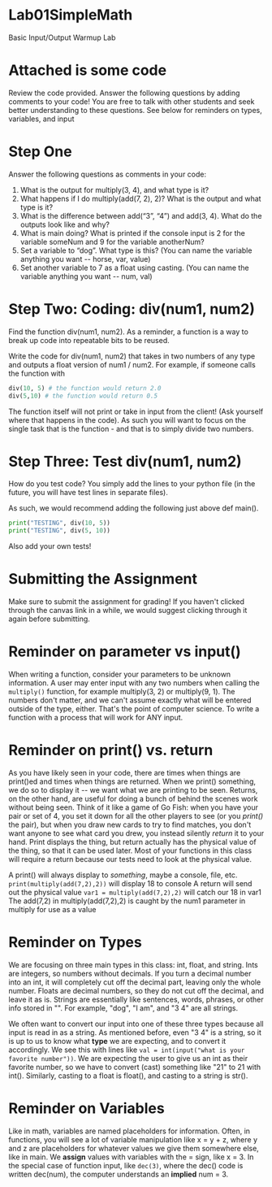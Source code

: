 # Lab01SimpleMath
Basic Input/Output Warmup Lab

# Attached is some code
Review the code provided. Answer the following questions by adding comments to your code! You are free to talk with other students and seek better understanding to these questions. See below for reminders on types, variables, and input

# Step One
Answer the following questions as comments in your code:
1. What is the output for multiply(3, 4), and what type is it?
2. What happens if I do multiply(add(7, 2), 2)? What is the output and what type is it?
3. What is the difference between add(“3”, “4”) and add(3, 4). What do the outputs look like and why?
4. What is main doing? What is printed if the console input is 
2 for the variable someNum and 
9 for the variable anotherNum?
5. Set a variable to “dog”. What type is this? (You can name the variable anything you want -- horse, var, value)
6. Set another variable to 7 as a float using casting. (You can name the variable anything you want -- num, val)

# Step Two: Coding: div(num1, num2)
Find the function div(num1, num2). As a reminder, a function is a way to break up code into repeatable bits to be reused.

Write the code for div(num1, num2) that takes in two numbers of any type and outputs a float version of num1 / num2.
For example, if someone calls the function with
```python
div(10, 5) # the function would return 2.0
div(5,10) # the function would return 0.5
```
The function itself will not print or take in input from the client! (Ask yourself where that happens in the code). As such you will want to focus on the single task that is the function - and that is to simply divide two numbers.

# Step Three: Test div(num1, num2)
How do you test code? You simply add the lines to your python file (in the future, you will have test lines in separate files).

As such, we would recommend adding the following just above def main().

```python
print("TESTING", div(10, 5))
print("TESTING", div(5, 10))
```
Also add your own tests!

# Submitting the Assignment
Make sure to submit the assignment for grading! If you haven't clicked through the canvas link in a while, we would suggest clicking through it again before submitting.

# Reminder on parameter vs input()
When writing a function, consider your parameters to be unknown information. A user may enter input with any two numbers when calling the `multiply()` function, for example multiply(3, 2) or multiply(9, 1). The numbers don't matter, and we can't assume exactly what will be entered outside of the type, either. That's the point of computer science. To write a function with a process that will work for ANY input. 

# Reminder on print() vs. return
As you have likely seen in your code, there are times when things are print()ed and times when things are returned. When we print() something, we do so to display it -- we want what we are printing to be seen. Returns, on the other hand, are useful for doing a bunch of behind the scenes work without being seen. Think of it like a game of Go Fish: when you have your pair or set of 4, you set it down for all the other players to see (or you *print()* the pair), but when you draw new cards to try to find matches, you don't want anyone to see what card you drew, you instead silently *return* it to your hand. Print displays the thing, but return actually has the physical value of the thing, so that it can be used later. Most of your functions in this class will require a return because our tests need to look at the physical value. 

A print() will always display to *something*, maybe a console, file, etc.
`print(multiply(add(7,2),2))` will display 18 to console
A return will send out the physical value
`var1 = multiply(add(7,2),2)` will catch our 18 in var1
The add(7,2) in multiply(add(7,2),2) is caught by the num1 parameter in multiply for use as a value

# Reminder on Types
We are focusing on three main types in this class: int, float, and string. Ints are integers, so numbers without decimals. If you turn a decimal number into an int, it will completely cut off the decimal part, leaving only the whole number. Floats are decimal numbers, so they do not cut off the decimal, and leave it as is. Strings are essentially like sentences, words, phrases, or other info stored in "". For example, "dog", "I am", and "3 4" are all strings. 

We often want to convert our input into one of these three types because all input is read in as a string. As mentioned before, even "3 4" is a string, so it is up to us to know what **type** we are expecting, and to convert it accordingly. We see this with lines like `val = int(input("what is your favorite number"))`. We are expecting the user to give us an int as their favorite number, so we have to convert (cast) something like "21" to 21 with int(). Similarly, casting to a float is float(), and casting to a string is str().

# Reminder on Variables
Like in math, variables are named placeholders for information. Often, in functions, you will see a lot of variable manipulation like x = y + z, where y and z are placeholders for whatever values we give them somewhere else, like in main. We **assign** values with variables with the = sign, like x = 3. In the special case of function input, like `dec(3)`, where the dec() code is written dec(num), the computer understands an **implied** num = 3.
